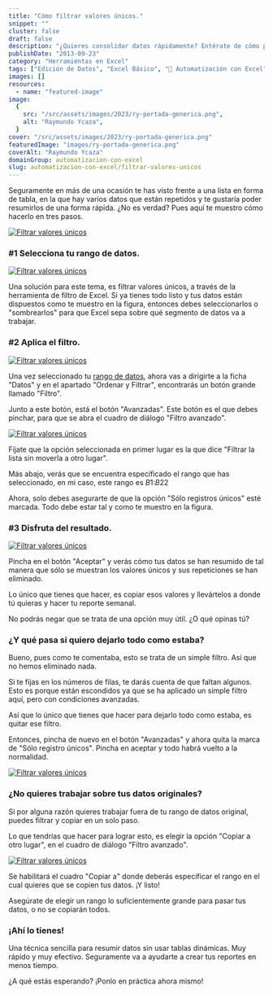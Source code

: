 ```yaml
---
title: "Cómo filtrar valores únicos."
snippet: ""
cluster: false
draft: false
description: "¿Quieres consolidar datos rápidamente? Entérate de cómo puedes filtrar valores únicos en Excel."
publishDate: "2013-09-23"
category: "Herramientas en Excel"
tags: ["Edición de Datos", "Excel Básico", "🤖 Automatización con Excel"]
images: []
resources:
  - name: "featured-image"
image:
  {
    src: "/src/assets/images/2023/ry-portada-generica.png",
    alt: "Raymundo Ycaza",
  }
cover: "/src/assets/images/2023/ry-portada-generica.png"
featuredImage: "images/ry-portada-generica.png"
coverAlt: "Raymundo Ycaza"
domainGroup: automatizacion-con-excel
slug: automatizacion-con-excel/filtrar-valores-unicos
---
```


Seguramente en más de una ocasión te has visto frente a una lista en forma de tabla, en la que hay varios datos que están repetidos y te gustaría poder resumirlos de una forma rápida. ¿No es verdad? Pues aquí te muestro cómo hacerlo en tres pasos.

[![Filtrar valores únicos](/src/assets/images/2023/20130916-filtrar-valores-repetidos-000123.png)](http://raymundoycaza.com/wp-content/uploads/20130916-filtrar-valores-repetidos-000123.png)

### #1 Selecciona tu rango de datos.

[![Filtrar valores únicos](/src/assets/images/2023/20130916-filtrar-valores-repetidos-000124.png)](http://raymundoycaza.com/wp-content/uploads/20130916-filtrar-valores-repetidos-000124.png)

Una solución para este tema, es filtrar valores únicos, a través de la herramienta de filtro de Excel. Si ya tienes todo listo y tus datos están dispuestos como te muestro en la figura, entonces debes seleccionarlos o "sombrearlos" para que Excel sepa sobre qué segmento de datos va a trabajar.

### #2 Aplica el filtro.

[![Filtrar valores únicos](/src/assets/images/2023/20130916-filtrar-valores-repetidos-000125.png)](http://raymundoycaza.com/wp-content/uploads/20130916-filtrar-valores-repetidos-000125.png)

Una vez seleccionado tu [rango de datos](http://raymundoycaza.com/que-es-un-rango-en-excel/ "Entonces, ¿qué es un rango en Excel?"), ahora vas a dirigirte a la ficha "Datos" y en el apartado "Ordenar y Filtrar", encontrarás un botón grande llamado "Filtro".

Junto a este botón, está el botón "Avanzadas". Este botón es el que debes pinchar, para que se abra el cuadro de diálogo "Filtro avanzado".

[![Filtrar valores únicos](/src/assets/images/2023/20130916-filtrar-valores-repetidos-000126.png)](http://raymundoycaza.com/wp-content/uploads/20130916-filtrar-valores-repetidos-000126.png)

Fíjate que la opción seleccionada en primer lugar es la que dice "Filtrar la lista sin moverla a otro lugar".

Más abajo, verás que se encuentra especificado el rango que has seleccionado, en mi caso, este rango es $B$1:$B$22

Ahora, solo debes asegurarte de que la opción "Sólo registros únicos" esté marcada. Todo debe estar tal y como te muestro en la figura.

### #3 Disfruta del resultado.

[![Filtrar valores únicos](/src/assets/images/2023/20130916-filtrar-valores-repetidos-000127.png)](http://raymundoycaza.com/wp-content/uploads/20130916-filtrar-valores-repetidos-000127.png)

Pincha en el botón "Aceptar" y verás cómo tus datos se han resumido de tal manera que sólo se muestran los valores únicos y sus repeticiones se han eliminado.

Lo único que tienes que hacer, es copiar esos valores y llevártelos a donde tú quieras y hacer tu reporte semanal.

No podrás negar que se trata de una opción muy útil. ¿O qué opinas tú?

### ¿Y qué pasa si quiero dejarlo todo como estaba?

Bueno, pues como te comentaba, esto se trata de un simple filtro. Así que no hemos eliminado nada.

Si te fijas en los números de filas, te darás cuenta de que faltan algunos. Esto es porque están escondidos ya que se ha aplicado un simple filtro aquí, pero con condiciones avanzadas.

Así que lo único que tienes que hacer para dejarlo todo como estaba, es quitar ese filtro.

Entonces, pincha de nuevo en el botón "Avanzadas" y ahora quita la marca de "Sólo registro únicos". Pincha en aceptar y todo habrá vuelto a la normalidad.

[![Filtrar valores únicos](/src/assets/images/2023/20130916-filtrar-valores-repetidos-000128.png)](http://raymundoycaza.com/wp-content/uploads/20130916-filtrar-valores-repetidos-000128.png)

### ¿No quieres trabajar sobre tus datos originales?

Si por alguna razón quieres trabajar fuera de tu rango de datos original, puedes filtrar y copiar en un solo paso.

Lo que tendrías que hacer para lograr esto, es elegir la opción "Copiar a otro lugar", en el cuadro de diálogo "Filtro avanzado".

[![Filtrar valores únicos](/src/assets/images/2023/20130916-filtrar-valores-repetidos-000129.png)](http://raymundoycaza.com/wp-content/uploads/20130916-filtrar-valores-repetidos-000129.png)

Se habilitará el cuadro "Copiar a" donde deberás especificar el rango en el cual quieres que se copien tus datos. ¡Y listo!

Asegúrate de elegir un rango lo suficientemente grande para pasar tus datos, o no se copiarán todos.

### ¡Ahí lo tienes!

Una técnica sencilla para resumir datos sin usar tablas dinámicas. Muy rápido y muy efectivo. Seguramente va a ayudarte a crear tus reportes en menos tiempo.

¿A qué estás esperando? ¡Ponlo en práctica ahora mismo!
